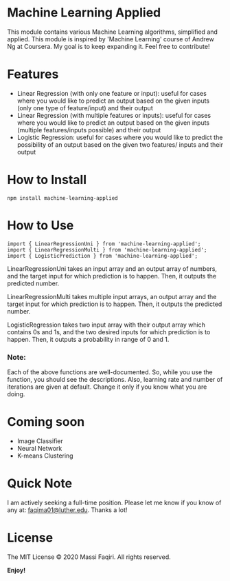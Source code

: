 # Machine Learning Applied

This module contains various Machine Learning algorithms, simplified and applied. This module is inspired by 'Machine Learning' course of Andrew Ng at Coursera. My goal is to keep expanding it. Feel free to contribute!

# Features

* Linear Regression (with only one feature or input): useful for cases where you would like to predict an output based on the given inputs (only one type of feature/input) and their output
* Linear Regression (with multiple features or inputs): useful for cases where you would like to predict an output based on the given inputs (multiple features/inputs possible) and their output
* Logistic Regression: useful for cases where you would like to predict the possibility of an output based on the given two features/ inputs and their output

# How to Install

`npm install machine-learning-applied`

# How to Use

```
import { LinearRegressionUni } from 'machine-learning-applied';
import { LinearRegressionMulti } from 'machine-learning-applied';
import { LogisticPrediction } from 'machine-learning-applied';
```

LinearRegressionUni takes an input array and an output array of numbers, and the target input for which prediction is to happen. Then, it outputs the predicted number.

LinearRegressionMulti takes multiple input arrays, an output array and the target input for which prediction is to happen. Then, it outputs the predicted number.

LogisticRegression takes two input array with their output array which contains 0s and 1s, and the two desired inputs for which prediction is to happen. Then, it outputs a probability in range of 0 and 1. 

### Note: 

Each of the above functions are well-documented. So, while you use the function, you should see the descriptions. Also, learning rate and number of iterations are given at default. Change it only if you know what you are doing.

# Coming soon

* Image Classifier
* Neural Network
* K-means Clustering

# Quick Note

I am actively seeking a full-time position. Please let me know if you know of any at: faqima01@luther.edu. Thanks a lot!

# License

The MIT License © 2020 Massi Faqiri. All rights reserved.

**Enjoy!**
